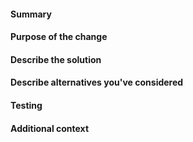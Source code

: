 <!--
# Howto use

Leave headings unless they don't apply to your PR. Remplace commented out text
(between <!—— and ——>) with the requested content.

Please grant permission for repository maintainers to edit your PR. It is so in
order to avoid the PRs being held for requested changes while the author is
unavailable.

Note: this PR template was **heavily** influenced by the following 
https://raw.githubusercontent.com/CleverRaven/Cataclysm-DDA/master/.github/pull_request_template.md

-->

#### Summary
<!--
A one-line description of your change, ideal to to added to a changelog

The format is (ingore the square brackets): ```SUMMARY: [Category] "[description]"```

The categories are:

 * Features
 * UI
 * Bugfixes
 * Other

Example: ```SUMMARY: Bugfixes "Fixed a bug preventing file copy"``` 

-->
 
#### Purpose of the change
<!--
Please describe the issue you are addressing, including how to trigger a bug if
this is a bugfix. If an existing issue exists, link to it like: `#1234`. If this
pull request *fully* resolve an issue, please link to it in this fashion
instead: `Fixes #1234`
Don't put the `#` between backticks (\`), to allow github to automatically link to it.
-->

#### Describe the solution
<!--
How does the feature work? How does this fix a bug?
An easy to understand description is best, to ease the pain on the maintainers.
-->

#### Describe alternatives you've considered
<!--
A clear a concise description of any alternative or features you've considered
-->

#### Testing
<!--
Describe the steps you took in order to ensure that this pull request do:

 * Resolve the bug or added feature
 * Didn't cause any regression
-->

#### Additional context
<!--
Any other context about the feature or bugfix goes here. Can be screenshot or
proof of concept.
-->

